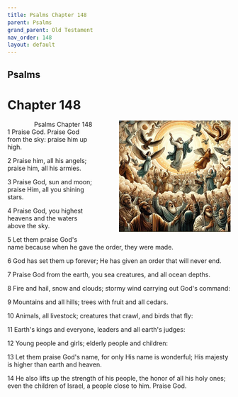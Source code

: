 ```yaml
---
title: Psalms Chapter 148
parent: Psalms
grand_parent: Old Testament
nav_order: 148
layout: default
---
```


## Psalms

# Chapter 148

<div style="clear: both; text-align: right;">
    <img src="/assets/Image/Psalms/500/148.jpg" alt="Psalms Chapter 148" class="chapter-image" style="max-width: 50%; height: auto; float: right; margin: 0 0 10px 10px; padding-left: 10%;">
    <figcaption style="font-size: 14px;">Psalms Chapter 148</figcaption>
</div>
1 Praise God. Praise God from the sky: praise him up high.

2 Praise him, all his angels; praise him, all his armies.

3 Praise God, sun and moon; praise Him, all you shining stars.

4 Praise God, you highest heavens and the waters above the sky.

5 Let them praise God's name because when he gave the order, they were made.

6 God has set them up forever; He has given an order that will never end.

7 Praise God from the earth, you sea creatures, and all ocean depths.

8 Fire and hail, snow and clouds; stormy wind carrying out God's command:

9 Mountains and all hills; trees with fruit and all cedars.

10 Animals, all livestock; creatures that crawl, and birds that fly:

11 Earth's kings and everyone, leaders and all earth's judges:

12 Young people and girls; elderly people and children:

13 Let them praise God's name, for only His name is wonderful; His majesty is higher than earth and heaven.

14 He also lifts up the strength of his people, the honor of all his holy ones; even the children of Israel, a people close to him. Praise God.


